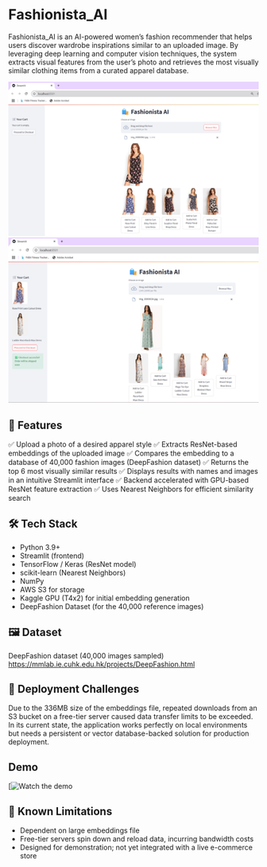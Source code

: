 # Fashionista_AI
Fashionista_AI is an AI-powered women’s fashion recommender that helps users discover wardrobe inspirations similar to an uploaded image. By leveraging deep learning and computer vision techniques, the system extracts visual features from the user’s photo and retrieves the most visually similar clothing items from a curated apparel database.

![Image Description](https://github.com/bhavinbhatt278/Fashionista-AI/blob/main/Image_1.png)
![Image Description](https://github.com/bhavinbhatt278/Fashionista-AI/blob/main/Img_2.png)


## 🚀 Features
✅ Upload a photo of a desired apparel style
✅ Extracts ResNet-based embeddings of the uploaded image
✅ Compares the embedding to a database of 40,000 fashion images (DeepFashion dataset)
✅ Returns the top 6 most visually similar results
✅ Displays results with names and images in an intuitive Streamlit interface
✅ Backend accelerated with GPU-based ResNet feature extraction
✅ Uses Nearest Neighbors for efficient similarity search

## 🛠️ Tech Stack
* Python 3.9+
* Streamlit (frontend)
* TensorFlow / Keras (ResNet model)
* scikit-learn (Nearest Neighbors)
* NumPy
* AWS S3 for storage
* Kaggle GPU (T4x2) for initial embedding generation
* DeepFashion Dataset (for the 40,000 reference images)

## 🖼️ Dataset
DeepFashion dataset (40,000 images sampled)
https://mmlab.ie.cuhk.edu.hk/projects/DeepFashion.html

## 🚧 Deployment Challenges
Due to the 336MB size of the embeddings file, repeated downloads from an S3 bucket on a free-tier server caused data transfer limits to be exceeded. In its current state, the application works perfectly on local environments but needs a persistent or vector database-backed solution for production deployment.

## Demo
[![Watch the demo](https://youtu.be/LW-XN56iA1I)


## 📌 Known Limitations
* Dependent on large embeddings file
* Free-tier servers spin down and reload data, incurring bandwidth costs
* Designed for demonstration; not yet integrated with a live e-commerce store




